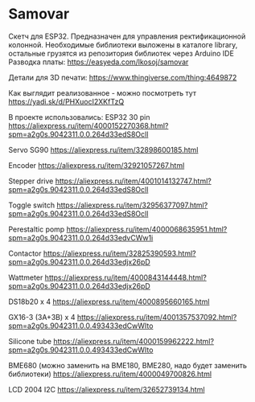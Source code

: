 # Samovar
Скетч для ESP32.
Предназначен для управления ректификационной колонной. Необходимые библиотеки выложены в каталоге library, остальные грузятся из репозитория библиотек через Arduino IDE
Разводка платы: https://easyeda.com/lkosoj/samovar

Детали для 3D печати: https://www.thingiverse.com/thing:4649872

Как выглядит реализованное - можно посмотреть тут https://yadi.sk/d/PHXuocI2XKfTzQ

В проекте использовались:
ESP32 30 pin https://aliexpress.ru/item/4000152270368.html?spm=a2g0s.9042311.0.0.264d33edS8Ocll

Servo SG90 https://aliexpress.ru/item/32898600185.html

Encoder https://aliexpress.ru/item/32921057267.html

Stepper drive https://aliexpress.ru/item/4001014132747.html?spm=a2g0s.9042311.0.0.264d33edS8Ocll

Toggle switch https://aliexpress.ru/item/32956377097.html?spm=a2g0s.9042311.0.0.264d33edS8Ocll

Perestaltic pomp https://aliexpress.ru/item/4000068635951.html?spm=a2g0s.9042311.0.0.264d33edvCWw1i

Contactor https://aliexpress.ru/item/32825390593.html?spm=a2g0s.9042311.0.0.264d33edjx26pD

Wattmeter https://aliexpress.ru/item/4000843144448.html?spm=a2g0s.9042311.0.0.264d33edjx26pD

DS18b20 x 4 https://aliexpress.ru/item/4000895660165.html

GX16-3 (3A+3B) x 4 https://aliexpress.ru/item/4001357537092.html?spm=a2g0s.9042311.0.0.493433edCwWIto

Silicone tube https://aliexpress.ru/item/4000159962222.html?spm=a2g0s.9042311.0.0.493433edCwWIto

BME680 (можно заменить на BME180, BME280, надо будет заменить библиотеки) https://aliexpress.ru/item/4000049700826.html

LCD 2004 I2C https://aliexpress.ru/item/32652739134.html
